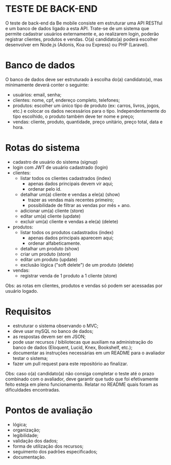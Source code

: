 # TESTE DE BACK-END
O teste de back-end da Be mobile consiste em estruturar uma API RESTful e um banco de dados ligado a esta API. Trate-se de um sistema que permite cadastrar usuários externamente e, ao realizarem login, poderão registrar clientes, produtos e vendas. O(a) candidato(a) poderá escolher desenvolver em Node.js (Adonis, Koa ou Express) ou PHP (Laravel).

# Banco de dados
O banco de dados deve ser estruturado à escolha do(a) candidato(a), mas minimamente deverá conter o seguinte:
- usuários: email, senha;
- clientes: nome, cpf, endereço completo, telefones;
- produtos: escolher um único tipo de produto (ex: carros, livros, jogos, etc.) e colocar os dados necessários para o tipo. Independentemente do tipo escolhido, o produto também deve ter nome e preço;
- vendas: cliente, produto, quantidade, preço unitário, preço total, data e hora.

# Rotas do sistema
- cadastro de usuário do sistema (signup)
- login com JWT de usuário cadastrado (login)
- clientes:
    - listar todos os clientes cadastrados (index)
        - apenas dados principais devem vir aqui;
        - ordenar pelo id.
    - detalhar um(a) cliente e vendas a ele(a) (show)
        - trazer as vendas mais recentes primeiro;
        - possibilidade de filtrar as vendas por mês + ano.
    - adicionar um(a) cliente (store)
    - editar um(a) cliente (update)
    - excluir um(a) cliente e vendas a ele(a) (delete)
- produtos:
    - listar todos os produtos cadastrados (index)
        - apenas dados principais aparecem aqui;
        - ordenar alfabeticamente.
    - detalhar um produto (show)
    - criar um produto (store)
    - editar um produto (update)
    - exclusão lógica ("soft delete") de um produto (delete)
- vendas:
    - registrar venda de 1 produto a 1 cliente (store)

Obs: as rotas em clientes, produtos e vendas só podem ser acessadas por usuário logado.

# Requisitos
- estruturar o sistema observando o MVC;
- deve usar mySQL no banco de dados;
- as respostas devem ser em JSON;
- pode usar recursos / bibliotecas que auxiliam na administração do banco de dados (Eloquent, Lucid, Knex, Bookshelf, etc.);
- documentar as instruções necessárias em um README para o avaliador testar o sistema;
- fazer um pull request para este repositório ao finalizar.

Obs: caso o(a) candidato(a) não consiga completar o teste até o prazo combinado com o avaliador, deve garantir que tudo que foi efetivamente feito esteja em pleno funcionamento. Relatar no README quais foram as dificuldades encontradas.

# Pontos de avaliação
- lógica;
- organização;
- legibilidade;
- validação dos dados;
- forma de utilização dos recursos;
- seguimento dos padrões especificados;
- documentação.
